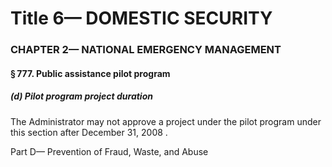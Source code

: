 
# Title 6— DOMESTIC SECURITY
### CHAPTER 2— NATIONAL EMERGENCY MANAGEMENT
#### § 777. Public assistance pilot program
##### (d) Pilot program project duration

The Administrator may not approve a project under the pilot program under this section after December 31, 2008 .

Part D— Prevention of Fraud, Waste, and Abuse
